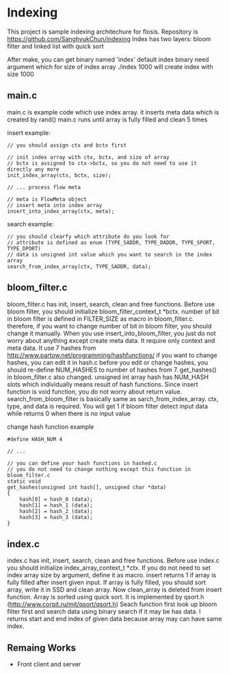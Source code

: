 Indexing
========
This project is sample indexing architechure for flosis. Repository is https://github.com/SanghyukChun/indexing
Index has two layers: bloom filter and linked list with quick sort

After make, you can get binary named 'index'
default index binary need argument which for size of index array
./index 1000
will create index with size 1000

## main.c
main.c is example code which use index array. it inserts meta data which is created by rand()
main.c runs until array is fully filled and clean 5 times

insert example:
```
// you should assign ctx and bctx first

// init index array with ctx, bctx, and size of array
// bctx is assigned to ctx->bctx, so you do not need to use it directly any more
init_index_array(ctx, bctx, size);

// ... process flow meta

// meta is FlowMeta object
// insert meta into index array
insert_into_index_array(ctx, meta);
```

search example:
```
// you should clearfy which attribute do you look for
// attribute is defined as enum (TYPE_SADDR, TYPE_DADDR, TYPE_SPORT, TYPE_DPORT)
// data is unsigned int value which you want to search in the index array
search_from_index_array(ctx, TYPE_SADDR, data);
```

## bloom_filter.c
bloom_filter.c has init, insert, search, clean and free functions.
Before use bloom filter, you should initialize bloom_filter_context_t *bctx. number of bit in bloom filter is defined in FILTER_SIZE as macro in bloom_filter.c. therefore, if you want to change number of bit in bloom filter, you should change it manually.
When you use insert_into_bloom_filter, you just do not worry about anything except create meta data. It require only context and meta data. It use 7 hashes from http://www.partow.net/programming/hashfunctions/ if you want to change hashes, you can edit it in hash.c before you edit or change hashes, you should re-define NUM_HASHES to number of hashes from 7. get_hashes() in bloom_filter.c also changed. unsigned int array hash has NUM_HASH slots which individually means result of hash functions. Since insert function is void function, you do not worry about return value.
search_from_bloom_filter is basically same as sarch_from_index_array. ctx, type, and data is required. You will get 1 if bloom filter detect input data while returns 0 when there is no input value

change hash function example
```
#define HASH_NUM 4

// ...

// you can define your hash functions in hashed.c
// you do not need to change nothing except this function in bloom_filter.c
static void
get_hashes(unsigned int hash[], unsigned char *data)
{
	hash[0] = hash_0 (data);
	hash[1] = hash_1 (data);
	hash[2] = hash_2 (data);
	hash[3] = hash_3 (data);
}
```

## index.c
index.c has init, insert, search, clean and free functions.
Before use index.c you should initialize index_array_context_t *ctx. If you do not need to set index array size by argument, define it as macro.
insert returns 1 if array is fully filled after insert given input. If array is fully filled, you should sort array, write it in SSD and clean array. Now clean_array is deleted from insert function. Array is sorted using quick sort. It is implemented by qsort.h (http://www.corpit.ru/mjt/qsort/qsort.h)
Seach function first look up bloom filter first and search data using binary search if it may be has data. I returns start and end index of given data because array may can have same index.






## Remaing Works
- Front client and server
